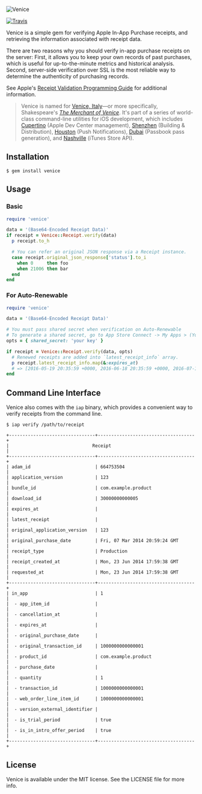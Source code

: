 ![Venice](https://raw.github.com/nomad/nomad.github.io/assets/venice-banner.png)

[![Travis](https://img.shields.io/travis/nomad/venice.svg)](https://travis-ci.org/nomad/venice)

Venice is a simple gem for verifying Apple In-App Purchase receipts, and retrieving the information associated with receipt data.

There are two reasons why you should verify in-app purchase receipts on the server: First, it allows you to keep your own records of past purchases, which is useful for up-to-the-minute metrics and historical analysis. Second, server-side verification over SSL is the most reliable way to determine the authenticity of purchasing records.

See Apple's [Receipt Validation Programming Guide](https://developer.apple.com/library/content/releasenotes/General/ValidateAppStoreReceipt/Introduction.html) for additional information.

> Venice is named for [Venice, Italy](http://en.wikipedia.org/wiki/Venice,_Italy)—or more specifically, Shakespeare's [_The Merchant of Venice_](http://en.wikipedia.org/wiki/The_Merchant_of_Venice).
> It's part of a series of world-class command-line utilities for iOS development, which includes [Cupertino](https://github.com/mattt/cupertino) (Apple Dev Center management), [Shenzhen](https://github.com/mattt/shenzhen) (Building & Distribution), [Houston](https://github.com/mattt/houston) (Push Notifications), [Dubai](https://github.com/mattt/dubai) (Passbook pass generation), and [Nashville](https://github.com/nomad/nashville) (iTunes Store API).

## Installation

    $ gem install venice

## Usage

### Basic

```ruby
require 'venice'

data = '(Base64-Encoded Receipt Data)'
if receipt = Venice::Receipt.verify(data)
  p receipt.to_h

  # You can refer an original JSON response via a Receipt instance.
  case receipt.original_json_response['status'].to_i
    when 0     then foo
    when 21006 then bar
  end
end
```

### For Auto-Renewable

```ruby
require 'venice'

data = '(Base64-Encoded Receipt Data)'

# You must pass shared secret when verification on Auto-Renewable
# To generate a shared secret, go to App Store Connect -> My Apps > (Your app) > In-App Purchases > View or generate a shared secret
opts = { shared_secret: 'your key' }

if receipt = Venice::Receipt.verify(data, opts)
  # Renewed receipts are added into `latest_receipt_info` array.
  p receipt.latest_receipt_info.map(&:expires_at)
  # => [2016-05-19 20:35:59 +0000, 2016-06-18 20:35:59 +0000, 2016-07-18 20:35:59 +0000]
end
```

## Command Line Interface

Venice also comes with the `iap` binary, which provides a convenient way to verify receipts from the command line.


    $ iap verify /path/to/receipt

    +--------------------------------+------------------------------------+
    |                               Receipt                               |
    +--------------------------------+------------------------------------+
    | adam_id                        | 664753504                          |
    | application_version            | 123                                |
    | bundle_id                      | com.example.product                |
    | download_id                    | 30000000000005                     |
    | expires_at                     |                                    |
    | latest_receipt                 |                                    |
    | original_application_version   | 123                                |
    | original_purchase_date         | Fri, 07 Mar 2014 20:59:24 GMT      |
    | receipt_type                   | Production                         |
    | receipt_created_at             | Mon, 23 Jun 2014 17:59:38 GMT      |
    | requested_at                   | Mon, 23 Jun 2014 17:59:38 GMT      |
    +--------------------------------+------------------------------------+
    | in_app                         | 1                                  |
    |  - app_item_id                 |                                    |
    |  - cancellation_at             |                                    |
    |  - expires_at                  |                                    |
    |  - original_purchase_date      |                                    |
    |  - original_transaction_id     | 1000000000000001                   |
    |  - product_id                  | com.example.product                |
    |  - purchase_date               |                                    |
    |  - quantity                    | 1                                  |
    |  - transaction_id              | 1000000000000001                   |
    |  - web_order_line_item_id      | 1000000000000001                   |
    |  - version_external_identifier |                                    |
    |  - is_trial_period             | true                               |
    |  - is_in_intro_offer_period    | true                               |
    +--------------------------------+------------------------------------+


## License

Venice is available under the MIT license. See the LICENSE file for more info.
